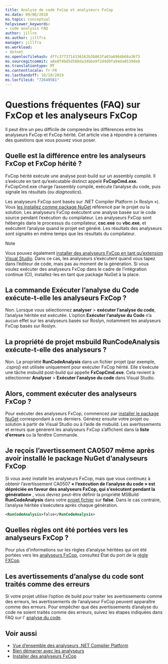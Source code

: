```yaml
---
title: Analyse de code FxCop et analyseurs FxCop
ms.date: 09/06/2018
ms.topic: conceptual
helpviewer_keywords:
- code analysis FAQ
author: jillre
ms.author: jillfra
manager: jillfra
ms.workload:
- dotnet
ms.openlocfilehash: dffc3773714336162b3b863fa03a6964b68a3673
ms.sourcegitcommit: a8e8f4bd5d508da34bbe9f2d4d9fa94da0539de0
ms.translationtype: MT
ms.contentlocale: fr-FR
ms.lasthandoff: 10/19/2019
ms.locfileid: "72649581"
---
```

# <a name="frequently-asked-questions-about-fxcop-and-fxcop-analyzers"></a>Questions fréquentes (FAQ) sur FxCop et les analyseurs FxCop

Il peut être un peu difficile de comprendre les différences entre les analyseurs FxCop et FxCop hérité. Cet article vise à répondre à certaines des questions que vous pouvez vous poser.

## <a name="whats-the-difference-between-legacy-fxcop-and-fxcop-analyzers"></a>Quelle est la différence entre les analyseurs FxCop et FxCop hérité ?

FxCop hérité exécute une analyse post-build sur un assembly compilé. Il s’exécute en tant qu’exécutable distinct appelé **FxCopCmd.exe**. FxCopCmd.exe charge l’assembly compilé, exécute l’analyse du code, puis signale les résultats (ou *diagnostics*).

Les analyseurs FxCop sont basés sur .NET Compiler Platform (« Roslyn »). Vous [les installez comme package NuGet](install-fxcop-analyzers.md#nuget-package) référencé par le projet ou la solution. Les analyseurs FxCop exécutent une analyse basée sur le code source pendant l’exécution du compilateur. Les analyseurs FxCop sont hébergés dans le processus du compilateur, **csc.exe** ou **vbc.exe**, et exécutent l’analyse quand le projet est généré. Les résultats des analyseurs sont signalés en même temps que les résultats du compilateur.

> [!NOTE]
> Vous pouvez également [installer des analyseurs FxCop en tant qu’extension Visual Studio](install-fxcop-analyzers.md#vsix). Dans ce cas, les analyseurs s’exécutent quand vous tapez dans l’éditeur de code, mais pas au moment de la génération. Si vous voulez exécuter des analyseurs FxCop dans le cadre de l’intégration continue (CI), installez-les en tant que package NuGet à la place.

## <a name="does-the-run-code-analysis-command-run-fxcop-analyzers"></a>La commande Exécuter l’analyse du Code exécute-t-elle les analyseurs FxCop ?

Non. Lorsque vous sélectionnez **analyser**  > **exécuter l’analyse du code**, l’analyse héritée est exécutée. L’option **Exécuter l’analyse du Code** n’a aucun effet sur les analyseurs basés sur Roslyn, notamment les analyseurs FxCop basés sur Roslyn.

## <a name="does-the-runcodeanalysis-msbuild-project-property-run-analyzers"></a>La propriété de projet msbuild RunCodeAnalysis exécute-t-elle des analyseurs ?

Non. La propriété **RunCodeAnalysis** dans un fichier projet (par exemple, *.csproj*) est utilisée uniquement pour exécuter FxCop hérité. Elle s’exécute une tâche msbuild post-build qui appelle **FxCopCmd.exe**. Cela revient à sélectionner **Analyser** > **Exécuter l’analyse du code** dans Visual Studio.

## <a name="so-how-do-i-run-fxcop-analyzers-then"></a>Alors, comment exécuter des analyseurs FxCop ?

Pour exécuter des analyseurs FxCop, commencez par [installer le package NuGet](install-fxcop-analyzers.md) correspondant à ces derniers. Générez ensuite votre projet ou solution à partir de Visual Studio ou à l’aide de msbuild. Les avertissements et erreurs que génèrent les analyseurs FxCop s’affichent dans la **liste d’erreurs** ou la fenêtre Commande.

## <a name="i-get-warning-ca0507-even-after-ive-installed-the-fxcop-analyzers-nuget-package"></a>Je reçois l’avertissement CA0507 même après avoir installé le package NuGet d’analyseurs FxCop

Si vous avez installé les analyseurs FxCop, mais que vous continuez à obtenir l’avertissement CA0507 **« l’exécution de l’analyse du code » est dépréciée en faveur des analyseurs FxCop, qui s’exécutent pendant la génération»** , vous devrez peut-être définir la propriété MSBuild **RunCodeAnalysis** dans votre [projet fichier](../ide/solutions-and-projects-in-visual-studio.md#project-file) sur **false**. Dans le cas contraire, l’analyse héritée s’exécutera après chaque génération.

```xml
<RunCodeAnalysis>false</RunCodeAnalysis>
```

## <a name="which-rules-have-been-ported-to-fxcop-analyzers"></a>Quelles règles ont été portées vers les analyseurs FxCop ?

Pour plus d’informations sur les règles d’analyse héritées qui ont été portées vers les [analyseurs FxCop](install-fxcop-analyzers.md), consultez État du port de la [règle FXCop](fxcop-rule-port-status.md).

## <a name="code-analysis-warnings-are-treated-as-errors"></a>Les avertissements d’analyse du code sont traités comme des erreurs

Si votre projet utilise l’option de build pour traiter les avertissements comme des erreurs, les avertissements de l’analyseur FxCop peuvent apparaître comme des erreurs. Pour empêcher que des avertissements d’analyse du code ne soient traités comme des erreurs, suivez les étapes indiquées dans FAQ sur l' [analyse du code](../code-quality/analyzers-faq.md#treat-warnings-as-errors).

## <a name="see-also"></a>Voir aussi

- [Vue d’ensemble des analyseurs .NET Compiler Platform](roslyn-analyzers-overview.md)
- [Bien démarrer avec les analyseurs](fxcop-analyzers.yml)
- [Installer des analyseurs FxCop](install-fxcop-analyzers.md)
